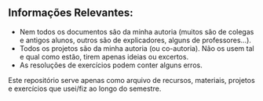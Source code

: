 ## Informações Relevantes:
- Nem todos os documentos são da minha autoria (muitos são de colegas e antigos alunos, outros são de explicadores, alguns de professores...).
- Todos os projetos são da minha autoria (ou co-autoria). Não os usem tal e qual como estão, tirem apenas ideias ou excertos.
- As resoluções de exercícios podem conter alguns erros.

Este repositório serve apenas como arquivo de recursos, materiais, projetos e exercícios que usei/fiz ao longo do semestre.
